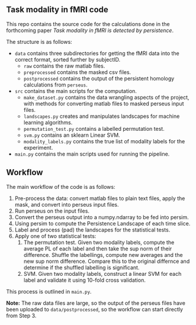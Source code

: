 ## Task modality in fMRI code

This repo contains the source code for the calculations done in the forthcoming paper *Task modality in fMRI is detected by persistence*.

The structure is as follows:
 - `data` contains three subdirectories for getting the fMRI data into the correct format, sorted further by subjectID.
   - `raw` contains the raw matlab files.
   - `preprocessed` contains the masked csv files.
   - `postprocessed` contains the output of the persistent homology calculations from `perseus`.
 - `src` contains the main scripts for the computation.
   - `make_dataset.py` contains the data wrangling aspects of the project, with
   methods for converting matlab files to masked perseus input files.
   - `landscapes.py` creates and manipulates landscapes for machine learning algorithms.
   - `permutation_test.py` contains a labelled permutation test.
   - `svm.py` contains an sklearn Linear SVM.
   - `modality_labels.py` contains the true list of modality labels for the experiment.
 - `main.py` contains the main scripts used for running the pipeline.

## Workflow

The main workflow of the code is as follows:
1. Pre-process the data: convert matlab files to plain text files, apply the
   mask, and convert into perseus input files.
2. Run perseus on the input files.
3. Convert the perseus output into a numpy.ndarray to be fed into persim.
4. Using persim to compute the Persistence Landscape of each time slice.
5. Label and process (pad) the landscapes for the statistical tests.
6. Apply one of two statistical tests:
   1. The permutation test. Given two modality labels, compute the average PL
  of each label and then take the sup norm of their difference.
  Shuffle the labellings, compute new averages and the new sup norm difference.
  Compare this to the original differnce and determine if the shuffled labelling
  is significant.
   2. SVM. Given two modality labels, construct a linear SVM for each label
  and validate it using 10-fold cross validation.

This process is outlined in `main.py`.

**Note:** The raw data files are large, so the output of the perseus files have been uploaded to `data/postprocessed`, so the workflow can start directly from Step 3.
